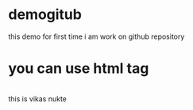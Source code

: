 # demogitub
this demo for first time i am work on github repository
<h1> you can use html tag </h1>
<br/>
this is vikas nukte 

